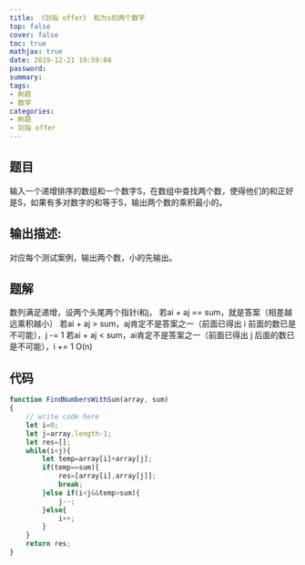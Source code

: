 ```yaml
---
title: 《剑指 offer》 和为s的两个数字
top: false
cover: false
toc: true
mathjax: true
date: 2019-12-21 19:59:04
password:
summary:
tags:
- 刷题
- 数学
categories:
- 刷题
- 剑指 offer
---
```


## 题目

输入一个递增排序的数组和一个数字S，在数组中查找两个数，使得他们的和正好是S，如果有多对数字的和等于S，输出两个数的乘积最小的。

## 输出描述:

对应每个测试案例，输出两个数，小的先输出。

## 题解

数列满足递增，设两个头尾两个指针i和j，
若ai + aj == sum，就是答案（相差越远乘积越小）
若ai + aj > sum，aj肯定不是答案之一（前面已得出 i 前面的数已是不可能），j -= 1
若ai + aj < sum，ai肯定不是答案之一（前面已得出 j 后面的数已是不可能），i += 1
O(n)
## 代码
```js
function FindNumbersWithSum(array, sum)
{
    // write code here
    let i=0;
    let j=array.length-1;
    let res=[];
    while(i<j){
        let temp=array[i]+array[j];
        if(temp==sum){
            res=[array[i],array[j]];
            break;
        }else if(i<j&&temp>sum){
            j--;
        }else{
            i++;
        }
    }
    return res;
}
```